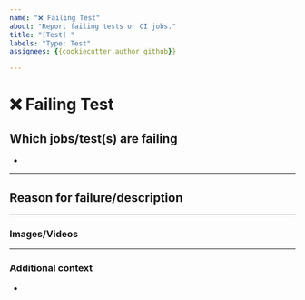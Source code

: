 ```yaml
---
name: "❌ Failing Test"
about: "Report failing tests or CI jobs."
title: "[Test] "
labels: "Type: Test"
assignees: {{cookiecutter.author_github}}

---
```


# **❌ Failing Test**

## **Which jobs/test(s) are failing**
<!-- The CI jobs or tests that are failing -->

*

---

## **Reason for failure/description**
<!-- Try to describe why the test is failing or what we are missing to make it pass. -->

---

### **Images/Videos**
<!-- If applicable, add screenshots or videos to help explain your problem. -->

---

### **Additional context**
<!-- Add any other context or additional information about the problem here. -->

*

